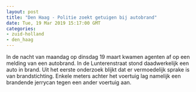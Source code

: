 ```yaml
---
layout: post
title: "Den Haag - Politie zoekt getuigen bij autobrand"
date: Tue, 19 Mar 2019 15:17:00 GMT
categories: 
- zuid-holland 
- den_haag 
---
```


In de nacht van maandag op dinsdag 19 maart  kwamen agenten af op een melding van een autobrand. In de Lunterenstraat stond daadwerkelijk een auto in brand. Uit het eerste onderzoek blijkt dat er vermoedelijk sprake is van brandstichting. Enkele meters achter het voertuig lag namelijk een brandende jerrycan tegen een ander voertuig aan.
